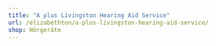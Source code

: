 ```yaml
---
title: "A plus Livingston Hearing Aid Service"
url: /elizabethton/a-plus-livingston-hearing-aid-service/
shop: Hörgeräte
---
```

